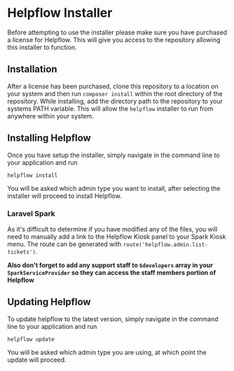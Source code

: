# Helpflow Installer

Before attempting to use the installer please make sure you have purchased a license for Helpflow. This will give you access to the repository allowing this installer to function.

## Installation

After a license has been purchased, clone this repository to a location on your system and then run `composer install` within the root directory of the repository. While installing, add the directory path to the repository to your systems PATH variable. This will allow the `helpflow` installer to run from anywhere within your system.

## Installing Helpflow

Once you have setup the installer, simply navigate in the command line to your application and run

    helpflow install

You will be asked which admin type you want to install, after selecting the installer will proceed to install Helpflow.

### Laravel Spark

As it's difficult to determine if you have modified any of the files, you will need to manually add a link to the Helpflow Kiosk panel to your Spark Kiosk menu. The route can be generated with `route('helpflow.admin.list-tickets')`.

**Also don't forget to add any support staff to `$developers` array in your `SparkServiceProvider` so they can access the staff members portion of Helpflow**

## Updating Helpflow

To update helpflow to the latest version, simply navigate in the command line to your application and run

    helpflow update

You will be asked which admin type you are using, at which point the update will proceed.